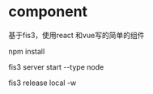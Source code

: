# component
基于fis3，使用react 和vue写的简单的组件

npm install

fis3 server start --type node

fis3 release local -w

